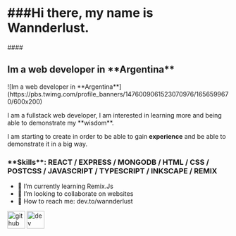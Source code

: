 <h1>###Hi there, my name is Wannderlust.</h1>
#### <h2>Im a web developer in **Argentina**</h2>
![Im a web developer in **Argentina**](https://pbs.twimg.com/profile_banners/1476009061523070976/1656599670/600x200)

<p>I am a fullstack web developer, I am interested in learning more and being able to demonstrate my **wisdom**.

I am starting to create in order to be able to gain **experience** and be able to demonstrate it in a big way.</p>

<h3>**Skills**: REACT / EXPRESS / MONGODB / HTML / CSS / POSTCSS / JAVASCRIPT / TYPESCRIPT / INKSCAPE / REMIX</h3>

- 🌱 I’m currently learning Remix.Js 
- 🌱 I’m looking to collaborate on websites 
- 🌱 How to reach me: dev.to/wannderlust 


[<img src='https://cdn.jsdelivr.net/npm/simple-icons@3.0.1/icons/github.svg' alt='github' height='40'>](https://github.com/Wannderlust)  [<img src='https://cdn.jsdelivr.net/npm/simple-icons@3.0.1/icons/dev-dot-to.svg' alt='dev' height='40'>](https://dev.to/wannderlust)  

